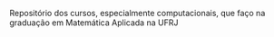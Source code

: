Repositório dos cursos, especialmente computacionais, que faço na graduação em Matemática Aplicada na UFRJ

